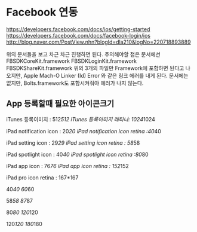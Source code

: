 # Facebook 연동

https://developers.facebook.com/docs/ios/getting-started
https://developers.facebook.com/docs/facebook-login/ios
http://blog.naver.com/PostView.nhn?blogId=dla210&logNo=220718893889

위의 문서들을 보고 차근 차근 진행하면 된다.
주의해야할 점은 문서에선 
FBSDKCoreKit.framework
FBSDKLoginKit.framework
FBSDKShareKit.framework
위의 3개의 파일만 Framework에 포함하면 된다고 나오지만,
Apple Mach-O Linker (Id) Error 와 같은 링크 에러를 내게 된다.
문서에는 없지만, Bolts.framework도 포함시켜줘야 에러가 나지 않는다.

## App 등록할때 필요한 아이콘크기

iTunes 등록이미지 : 512*512 
iTunes 등록이미지 레티나: 1024*1024
 
iPad notification icon : 20*20
iPad notification icon retina : ​40*40
 
iPad setting icon : ​29*29
iPad setting icon retina : ​58*58
 
iPad spotlight icon : ​40*40
iPad spotlight icon retina : ​80*80
 
iPad app icon : ​76*76
iPad app icon retina : ​152*152
 
iPad pro icon retina : ​167*167


40*40
60*60
 
58*58 
87*87
 
80*80 
120*120

120*120
180*180 
